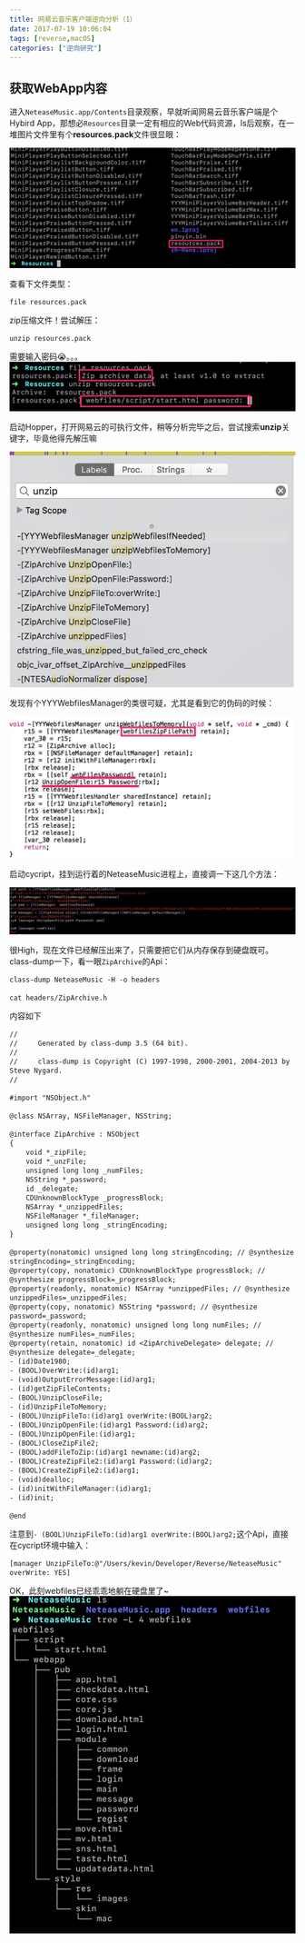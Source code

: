 ```yaml
---
title: 网易云音乐客户端逆向分析（1）
date: 2017-07-19 10:06:04
tags: [reverse,macOS]
categories: ["逆向研究"]
---
```


## 获取WebApp内容
进入``NeteaseMusic.app/Contents``目录观察，早就听闻网易云音乐客户端是个Hybird App，那想必``Resources``目录一定有相应的Web代码资源，ls后观察，在一堆图片文件里有个**resources.pack**文件很显眼：

<!--more-->

![](/images/15004438246350.jpg)

查看下文件类型：

````shell
file resources.pack
````

zip压缩文件！尝试解压：

```shell
unzip resources.pack
```

需要输入密码😭。。。
![](/images/15004311155914.jpg)

启动Hopper，打开网易云的可执行文件，稍等分析完毕之后，尝试搜索**unzip**关键字，毕竟他得先解压嘛

![](/images/15004311249604.jpg)

发现有个YYYWebfilesManager的类很可疑，尤其是看到它的伪码的时候：

![](/images/15004311460633.jpg)

启动cycript，挂到运行着的NeteaseMusic进程上，直接调一下这几个方法：

![](/images/15004311612498.jpg)

很High，现在文件已经解压出来了，只需要把它们从内存保存到硬盘既可。class-dump一下，看一眼``ZipArchive``的Api：

```shell
class-dump NeteaseMusic -H -o headers

cat headers/ZipArchive.h
```

内容如下

```objc
//
//     Generated by class-dump 3.5 (64 bit).
//
//     class-dump is Copyright (C) 1997-1998, 2000-2001, 2004-2013 by Steve Nygard.
//

#import "NSObject.h"

@class NSArray, NSFileManager, NSString;

@interface ZipArchive : NSObject
{
    void *_zipFile;
    void *_unzFile;
    unsigned long long _numFiles;
    NSString *_password;
    id _delegate;
    CDUnknownBlockType _progressBlock;
    NSArray *_unzippedFiles;
    NSFileManager *_fileManager;
    unsigned long long _stringEncoding;
}

@property(nonatomic) unsigned long long stringEncoding; // @synthesize stringEncoding=_stringEncoding;
@property(copy, nonatomic) CDUnknownBlockType progressBlock; // @synthesize progressBlock=_progressBlock;
@property(readonly, nonatomic) NSArray *unzippedFiles; // @synthesize unzippedFiles=_unzippedFiles;
@property(copy, nonatomic) NSString *password; // @synthesize password=_password;
@property(readonly, nonatomic) unsigned long long numFiles; // @synthesize numFiles=_numFiles;
@property(retain, nonatomic) id <ZipArchiveDelegate> delegate; // @synthesize delegate=_delegate;
- (id)Date1980;
- (BOOL)OverWrite:(id)arg1;
- (void)OutputErrorMessage:(id)arg1;
- (id)getZipFileContents;
- (BOOL)UnzipCloseFile;
- (id)UnzipFileToMemory;
- (BOOL)UnzipFileTo:(id)arg1 overWrite:(BOOL)arg2;
- (BOOL)UnzipOpenFile:(id)arg1 Password:(id)arg2;
- (BOOL)UnzipOpenFile:(id)arg1;
- (BOOL)CloseZipFile2;
- (BOOL)addFileToZip:(id)arg1 newname:(id)arg2;
- (BOOL)CreateZipFile2:(id)arg1 Password:(id)arg2;
- (BOOL)CreateZipFile2:(id)arg1;
- (void)dealloc;
- (id)initWithFileManager:(id)arg1;
- (id)init;

@end
```

注意到``- (BOOL)UnzipFileTo:(id)arg1 overWrite:(BOOL)arg2;``这个Api，直接在cycript环境中输入：

``` objc
[manager UnzipFileTo:@"/Users/kevin/Developer/Reverse/NeteaseMusic" overWrite: YES]
```

OK，此刻webfiles已经乖乖地躺在硬盘里了~
![](/images/15004311896870.jpg)

